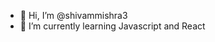 - 👋 Hi, I’m @shivammishra3
- 🌱 I’m currently learning Javascript and React

<!---
shivammishra3/shivammishra3 is a ✨ special ✨ repository because its `README.md` (this file) appears on your GitHub profile.
You can click the Preview link to take a look at your changes.
--->
